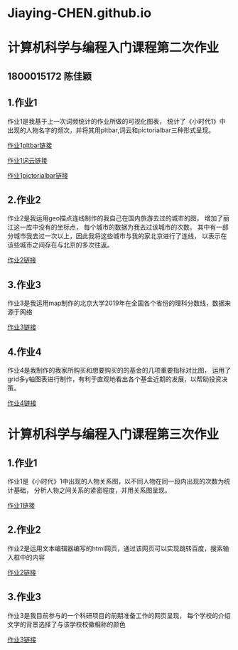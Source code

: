 # Jiaying-CHEN.github.io
# 计算机科学与编程入门课程第二次作业
## 1800015172 陈佳颖
## 1.作业1
作业1是我基于上一次词频统计的作业所做的可视化图表，
统计了《小时代1》中出现的人物名字的频次，并将其用pltbar,词云和pictorialbar三种形式呈现。

[作业1pltbar链接](http://Jiaying-CHEN.github.io/小时代人名统计.png)

[作业1词云链接](https://jiaying-chen.github.io/wordcloud_diamond.html)

[作业1pictorialbar链接](https://jiaying-chen.github.io/pictorialbar_base.html)


## 2.作业2
作业2是我运用geo描点连线制作的我自己在国内旅游去过的城市的图，
增加了丽江这一库中没有的坐标点，
每个城市的数据为我去过该城市的次数。
其中有一部分城市我去过一次以上，因此我将这些城市与我的家北京进行了连线，
以表示在该些城市之间存在与北京的多次往返。

[作业2链接](https://jiaying-chen.github.io/geo_%E6%97%85%E6%B8%B8%E7%BA%BF%E8%B7%AF%E5%9B%BE.html)

## 3.作业3
作业3是我运用map制作的北京大学2019年在全国各个省份的理科分数线，数据来源于网络

[作业3链接](https://jiaying-chen.github.io/2019%E5%B9%B4%E5%8C%97%E4%BA%AC%E5%A4%A7%E5%AD%A6%E9%AB%98%E8%80%83%E5%BD%95%E5%8F%96%E5%88%86%E6%95%B0%E7%BA%BF_map.html)

## 4.作业4
作业4是我制作的我家所购买和想要购买的的基金的几项重要指标对比图，
运用了grid多y轴图表进行制作，有利于直观地看出各个基金近期的发展，以帮助投资决策。

[作业4链接](https://jiaying-chen.github.io/grid_multi_yaxis_%E5%9F%BA%E9%87%91.html)


# 计算机科学与编程入门课程第三次作业
## 1.作业1
作业1是《小时代》1中出现的人物关系图，以不同人物在同一段内出现的次数为统计基础，
分析人物之间关系的紧密程度，并用关系图呈现。

[作业1链接](https://jiaying-chen.github.io/%E5%85%B3%E7%B3%BB%E5%9B%BE-%E5%B0%8F%E6%97%B6%E4%BB%A3.html)

## 2.作业2
作业2是运用文本编辑器编写的html网页，通过该网页可以实现跳转百度，搜索输入框中的内容

[作业2链接](https://jiaying-chen.github.io/%E5%85%B1%E7%8E%B0/WEB1.html)

## 3.作业3
作业3是我目前参与的一个科研项目的前期准备工作的网页呈现，
每个学校的介绍文字的背景选择了与该学校校徽相称的颜色

[作业3链接](https://jiaying-chen.github.io/%E5%85%B1%E7%8E%B0/web2.html)


